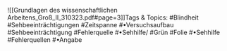 
![[Grundlagen des wissenschaftlichen Arbeitens_Groß_II_310323.pdf#page=3]]Tags & Topics:
   #Blindheit
   #Sehbeeinträchtigungen
   #Zeitspanne
   #•Versuchsaufbau
   #Sehbeeinträchtigung
   #Fehlerquelle
   #•Sehhilfe/
   #Grün
   #Folie
   #•Sehhilfe
   #Fehlerquellen
   #•Angabe